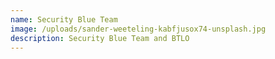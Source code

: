 ```yaml
---
name: Security Blue Team
image: /uploads/sander-weeteling-kabfjusox74-unsplash.jpg
description: Security Blue Team and BTLO
---
```

